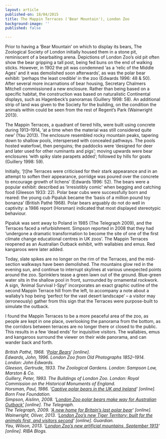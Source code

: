 ```yaml
---
layout: article
published-on: 18/04/2015
title: The Mappin Terraces ('Bear Mountain'), London Zoo
background-image: ''
published: false

---
```

Prior to having a ‘Bear Mountain’ on which to display its bears, The Zoological Society of London initially housed them in a stone pit, reminiscent of a bearbaiting arena. Depictions of London Zoo’s old pit often show the bear gripping a tall post, being fed buns on the end of walking sticks. However, in 1902 the pit was condemned ‘as a ‘relic of the Middle Ages’ and it was demolished soon afterwards’, as was the polar bear exhibit: ‘perhaps the least credible’ in the zoo (Edwards 1996: 48 & 50). After several more incarnations of bear housing, Secretary Chalmers Mitchell commissioned a new enclosure. Rather than being based on a specific habitat, the construction was based on naturalistic Continental displays, such as Hagenbeck’s panoramas (Guillery 1998: 58). An additional strip of land was given to the Society for the building, on the condition the animals within could be seen from the rest of Regent’s Park (Wainwright 2013).

The Mappin Terraces, a quadrant of tiered hills, were built using concrete during 1913–1914, ‘at a time when the material was still considered quite new’ (Yau 2013). The enclosure resembled rocky mountain peaks, tapering down to shallow pools, interspersed with concealed pathways. The pools hosted waterfowl, then penguins; the paddocks were ‘designed for deer and later used for other ruminants and pigs’; moving upwards were bear enclosures ‘with spiky slate parapets added’; followed by hills for goats (Guillery 1998: 59).

Initially, ‘\[t\]he Terraces were criticised for their stark appearance and in an attempt to soften their appearance, porridge was poured over the concrete to encourage growth of lichens’ (Edwards 1996: 52). The bears were a popular exhibit: described as ‘irresistibly comic’ when begging and catching food (Gleeson 1933: 22). Polar bear cubs were successfully born and reared: the young cub Pipaluk became the ‘basis of a million pound toy bonanza’ (British Pathé 1968). Polar bears arguably do not do well in captivity: a 1986 report (Horsman) indicated that most displayed stereotypic behaviour.

Pipaluk was sent away to Poland in 1985 (The Telegraph 2009), and the Terraces faced a refurbishment. Simpson reported in 2008 that they had ‘undergone a dramatic transformation to become the site of one of the first climate change educational centres in UK zoos’. The Mappin Terraces reopened as an Australian Outback exhibit, with wallabies and emus. Red kangaroos were later added.

Today, slate spikes are no longer on the rim of the Terraces, and the mid-section walkways have been demolished. The mountains glow red in the evening sun, and continue to interrupt skylines at various unexpected points around the zoo. Sprinklers tease a green lawn out of the ground. Blue-green water sits in the shallow pool in front, surrounded by ornamental rockwork. A sign, ‘Animal Survival I-Spy!’ incorporates an exact graphic outline of the second Mappin Terrace hill from the left, to accompany a note about a wallaby’s hop being ‘perfect for the vast desert landscape’ – a visitor may (erroneously) gather from this sign that the Terraces were purpose-built to simulate the outback.

I found the Mappin Terraces to be a more peaceful area of the zoo, as people are kept in one place, overlooking the panorama from the bottom, as the corridors between terraces are no longer there or closed to the public. This results in a few ‘dead ends’ for inquisitive visitors. The wallabies, emus and kangaroos surround the viewer on their wide panorama, and can wander back and forth.

_British Pathé, 1968. ‘_[_Polar Bears_](http://www.britishpathe.com/video/polar-bears)_‘ \[online\].  
Edwards, John, 1996. London Zoo from Old Photographs 1852–1914. London: John Edwards.  
Gleeson, Gertrude, 1933. The Zoological Gardens. London: Sampson Low, Marston & Co.  
Guillery, Peter, 1993. The Buildings of London Zoo. London: Royal Commission on the Historical Monuments of England.  
Horsman, Paul, 1986. ‘_[_Captive polar bears in the UK and Ireland_](http://www.bornfree.org.uk/fileadmin/user_upload/files/zoo_check/publications/Captive_Polar_Bears_in_UK_and_Ireland__Paul_V_Horsman__1988.pdf)_‘ \[online\]. Born Free Foundation.   
Simpson, Aislinn, 2008. ‘_[_London Zoo polar bears make way for Australian Outback’_](http://www.telegraph.co.uk/earth/earthnews/3349583/London-Zoo-polar-bears-make-way-for-Australian-Outback.html) _\[online\]. The Telegraph.  
The Telegraph, 2009. ‘_[_A new home for Britain’s last polar bear_](http://www.telegraph.co.uk/earth/wildlife/6825581/A-new-home-for-Britains-last-polar-bear.html)_‘ \[online\].  
Wainwright, Oliver, 2013. ‘_[_London Zoo’s new Tiger Territory: built for the animals first, and visitors second_](http://www.theguardian.com/artanddesign/architecture-design-blog/2013/mar/20/london-zoo-new-tiger-territory)_‘ \[online\]. Guardian.  
Yau, Wilson, 2013. ‘_[_London Zoo’s new artificial mountains, September 1913_](http://www.ribablogs.com/?p=8428)_‘ \[online\]. RIBA Blogs._